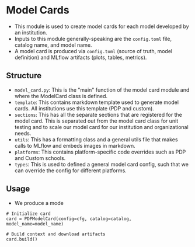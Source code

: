 # Model Cards 
- This module is used to create model cards for each model developed by an institution. 
- Inputs to this module generally-speaking are the `config.toml` file, catalog name, and model name.
- A model card is produced via `config.toml` (source of truth, model definition) and MLflow artifacts (plots, tables, metrics).

## Structure
- `model_card.py`: This is the "main" function of the model card module and where the ModelCard class is defined.
- `template`: This contains markdown template used to generate model cards. All institutions use this template (PDP and custom).
- `sections`: This has all the separate sections that are registered for the model card. This is separated out from the model card class
for unit testing and to scale our model card for our institution and organizational needs.
- `utils`: This has a formatting class and a general utils file that makes calls to MLflow and embeds images in markdown.
- `platforms`: This contains platform-specific code overrides such as PDP and Custom schools.
- `types`: This is used to defined a general model card config, such that we can override the config for different platforms.

## Usage

- We produce a mode
```
# Initialize card
card = PDPModelCard(config=cfg, catalog=catalog, model_name=model_name)

# Build context and download artifacts
card.build()
```